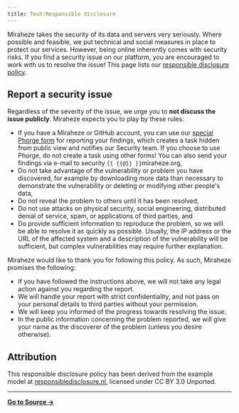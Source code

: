 ```yaml
---
title: Tech:Responsible disclosure
---
```


Miraheze takes the security of its data and servers very seriously. Where possible and feasible, we put technical and social measures in place to protect our services. However, being online inherently comes with security risks. If you find a security issue on our platform, you are encouraged to work with us to resolve the issue! This page lists our [responsible disclosure policy](https://meta.miraheze.org/wiki/:w:Responsible_disclosure).

## Report a security issue 

Regardless of the severity of the issue, we urge you to **not discuss the issue publicly**. Miraheze expects you to play by these rules:
* If you have a Miraheze or GitHub account, you can use our [special Phorge form](https://meta.miraheze.org/wiki/phorge:maniphest/task/edit/form/2) for reporting your findings, which creates a task hidden from public view and notifies our Security team. If you choose to use Phorge, do not create a task using other forms! You can also send your findings via e-mail to security `{{ {{@}} }}`miraheze.org,
* Do not take advantage of the vulnerability or problem you have discovered, for example by downloading more data than necessary to demonstrate the vulnerability or deleting or modifying other people's data,
* Do not reveal the problem to others until it has been resolved,
* Do not use attacks on physical security, social engineering, distributed denial of service, spam, or applications of third parties, and
* Do provide sufficient information to reproduce the problem, so we will be able to resolve it as quickly as possible. Usually, the IP address or the URL of the affected system and a description of the vulnerability will be sufficient, but complex vulnerabilities may require further explanation.

Miraheze would like to thank you for following this policy. As such, Miraheze promises the following:
* If you have followed the instructions above, we will not take any legal action against you regarding the report.
* We will handle your report with strict confidentiality, and not pass on your personal details to third parties without your permission.
* We will keep you informed of the progress towards resolving the issue.
* In the public information concerning the problem reported, we will give your name as the discoverer of the problem (unless you desire otherwise).

## Attribution 

This responsible disclosure policy has been derived from the example model at [responsibledisclosure.nl](https://responsibledisclosure.nl/en/), licensed under CC BY 3.0 Unported.

----
**[Go to Source &rarr;](https://meta.miraheze.org/wiki/Tech:Responsible_disclosure)**
